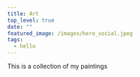 ```yaml
---
title: Art
top_level: true
date: ""
featured_image: /images/hero_social.jpeg
tags:
  - hello
---
```

This is a collection of my paintings